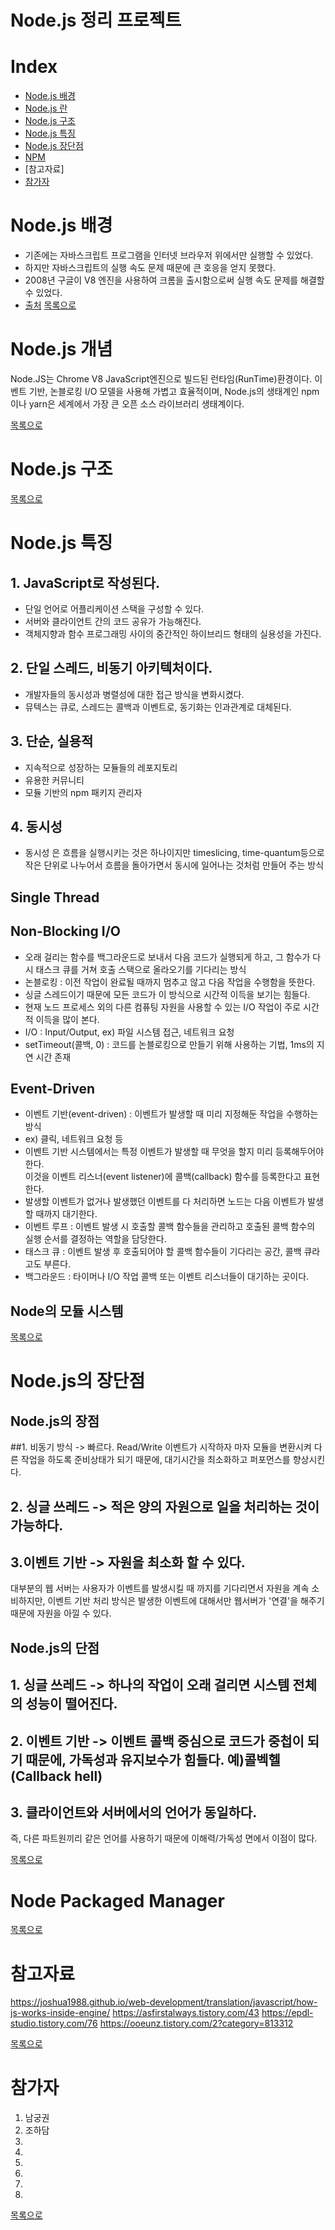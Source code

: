﻿# Node.js 정리 프로젝트

# Index
- [Node.js 배경](#NODE.JS-배경)
- [Node.js 란](#NODE.JS-란)
- [Node.js 구조](#NODE.JS-구조)
- [Node.js 특징](#NODE.JS-특징)
- [Node.js 장단점](#NODE.JS-장단점)
- [NPM](#Node-Packaged-Manager)
- [참고자료]
- [참가자](#참가자)

# Node.js 배경
- 기존에는 자바스크립트 프로그램을 인터넷 브라우저 위에서만 실행할 수 있었다.
- 하지만 자바스크립트의 실행 속도 문제 때문에 큰 호응을 얻지 못했다.
- 2008년 구글이 V8 엔진을 사용하여 크롬을 출시함으로써 실행 속도 문제를 해결할 수 있었다.
- [출처](https://m.blog.naver.com/hhw1990/221394005779)
[목록으로](#INDEX)

# Node.js 개념
Node.JS는 Chrome V8 JavaScript엔진으로 빌드된 런타임(RunTime)환경이다. 이벤트 기반, 논블로킹 I/O 모델을 사용해 가볍고 효율적이며, Node.js의 생태계인 npm이나 yarn은 세계에서 가장 큰 오픈 소스 라이브러리 생태계이다.

[목록으로](#INDEX)

# Node.js 구조

[목록으로](#INDEX)

# Node.js 특징
## 1. JavaScript로 작성된다.
- 단일 언어로 어플리케이션 스택을 구성할 수 있다.
- 서버와 클라이언트 간의 코드 공유가 가능해진다.
- 객체지향과 함수 프로그래밍 사이의 중간적인 하이브리드 형태의 실용성을 가진다.
## 2. 단일 스레드, 비동기 아키텍처이다.
- 개발자들의 동시성과 병렬성에 대한 접근 방식을 변화시켰다.
- 뮤텍스는 큐로, 스레드는 콜백과 이벤트로, 동기화는 인과관계로 대체된다.
## 3. 단순, 실용적
- 지속적으로 성장하는 모듈들의 레포지토리
- 유용한 커뮤니티
- 모듈 기반의 npm 패키지 관리자

## 4. 동시성
- 동시성 은 흐름을 실행시키는 것은 하나이지만 timeslicing, time-quantum등으로 작은 단위로 나누어서 흐름을 돌아가면서 동시에 일어나는 것처럼 만들어 주는 방식

## Single Thread

## Non-Blocking I/O
- 오래 걸리는 함수를 백그라운드로 보내서 다음 코드가 실행되게 하고, 그 함수가 다시 태스크 큐를 거쳐 호출 스택으로 올라오기를 기다리는 방식
- 논블로킹 : 이전 작업이 완료될 때까지 멈추고 않고 다음 작업을 수행함을 뜻한다.
- 싱글 스레드이기 때문에 모든 코드가 이 방식으로 시간적 이득을 보기는 힘들다.
- 현재 노드 프로세스 외의 다른 컴퓨팅 자원을 사용할 수 있는 I/O 작업이 주로 시간적 이득을 많이 본다.
- I/O : Input/Output, ex) 파일 시스템 접근, 네트워크 요청
- setTimeout(콜백, 0) : 코드를 논블로킹으로 만들기 위해 사용하는 기법, 1ms의 지연 시간 존재

## Event-Driven
- 이벤트 기반(event-driven) : 이벤트가 발생할 때 미리 지정해둔 작업을 수행하는 방식
- ex) 클릭, 네트워크 요청 등
- 이벤트 기반 시스템에서는 특정 이벤트가 발생할 때 무엇을 할지 미리 등록해두어야 한다.  
이것을 이벤트 리스너(event listener)에 콜백(callback) 함수를 등록한다고 표현한다.  
- 발생할 이벤트가 없거나 발생했던 이벤트를 다 처리하면 노드는 다음 이벤트가 발생할 때까지 대기한다.
- 이벤트 루프 : 이벤트 발생 시 호출할 콜백 함수들을 관리하고 호출된 콜백 함수의 실행 순서를 결정하는 역할을 담당한다.
- 태스크 큐 : 이벤트 발생 후 호출되어야 할 콜백 함수들이 기다리는 공간, 콜백 큐라고도 부른다.
- 백그라운드 : 타이머나 I/O 작업 콜백 또는 이벤트 리스너들이 대기하는 곳이다.

## Node의 모듈 시스템

[목록으로](#INDEX)

# Node.js의 장단점

## Node.js의 장점

##1. 비동기 방식 -> 빠르다.
Read/Write 이벤트가 시작하자 마자 모듈을 변환시켜 다른 작업을 하도록 준비상태가 되기 때문에, 대기시간을 최소화하고 퍼포먼스를 향상시킨다.
## 2. 싱글 쓰레드 -> 적은 양의 자원으로 일을 처리하는 것이 가능하다.
## 3.이벤트 기반 -> 자원을 최소화 할 수 있다.
대부분의 웹 서버는 사용자가 이벤트를 발생시킬 때 까지를 기다리면서 자원을 계속 소비하지만, 이벤트 기반 처리 방식은 발생한 이벤트에 대해서만 웹서버가 '연결'을 해주기 때문에 자원을 아낄 수 있다.

## Node.js의 단점

## 1. 싱글 쓰레드 -> 하나의 작업이 오래 걸리면 시스템 전체의 성능이 떨어진다.
## 2. 이벤트 기반 -> 이벤트 콜백 중심으로 코드가 중첩이 되기 때문에, 가독성과 유지보수가 힘들다. 예)콜벡헬(Callback hell)
## 3. 클라이언트와 서버에서의 언어가 동일하다. 
즉, 다른 파트원끼리 같은 언어를 사용하기 때문에 이해력/가독성 면에서 이점이 많다.

[목록으로](#INDEX)

# Node Packaged Manager

[목록으로](#INDEX)

# 참고자료
https://joshua1988.github.io/web-development/translation/javascript/how-js-works-inside-engine/
https://asfirstalways.tistory.com/43
https://epdl-studio.tistory.com/76
https://ooeunz.tistory.com/2?category=813312

[목록으로](#INDEX)

# 참가자
1. 남궁권
2. 조하담
3. 
4. 
5. 
6. 
7. 
8. 

[목록으로](#INDEX)
